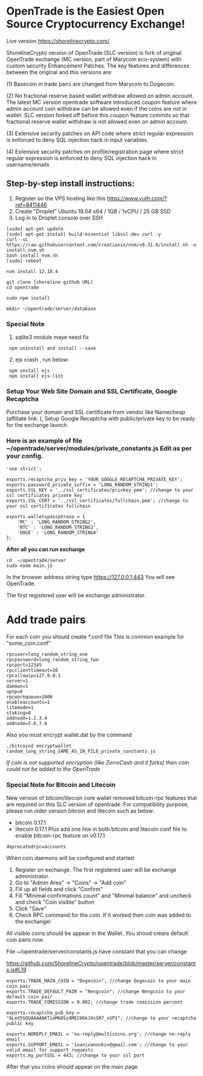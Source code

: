 # OpenTrade is the Easiest Open Source Cryptocurrency Exchange!

Live version https://shorelinecrypto.com/

ShorelineCrypto version of OpenTrade (SLC version) is fork of original OpenTrade exchange (MC version, part of Marycoin eco-system)  with custom security Enhancement Patches. The key features and differences between the original and this versions are:

(1) Basecoin in trade pairs are changed from Marycoin to Dogecoin.

(2) No fractional reserve based wallet withdraw allowed on admin account. The latest MC version opentrade software introduced coupon feature where admin account coin withdraw can be allowed even if the coins are not in wallet. SLC version forked off before this coupon feature commits so that fractional reserve wallet withdraw is not allowed even on admin account.

(3) Extensive security patches on API code where strict regular expression is enforced to deny SQL injection hack in input variables.

(4) Extensive security patches on profile/registration page where strict regular expression is enforced to deny SQL injection hack in username/emails


## Step-by-step install instructions:

1. Register on the VPS hosting like this  https://www.vultr.com/?ref=8411446
2. Create "Droplet" Ubuntu 18.04  x64 / 1GB / 1vCPU / 25 GB SSD
3. Log in to Droplet console over SSH

```
[sudo] apt-get update
[sudo] apt-get install build-essential libssl-dev curl -y
curl -sL https://raw.githubusercontent.com/creationix/nvm/v0.31.0/install.sh -o install_nvm.sh
bash install_nvm.sh
[sudo] reboot

nvm install 12.18.4

git clone [shoreline github URL] 
cd opentrade

sudo npm install 

mkdir ~/opentrade/server/database

```

### Special Note
1. sqlite3 module maye need fix
```
 npm uninstall and install --save 
```
2. ejs crash ,  run below:
```
 npm unstall ejs
 npm install ejs-lint
```

### Setup Your Web Site Domain and SSL Certificate, Google Recaptcha

Purchase your domain and SSL certificate from vendor like Namecheap (affiliate link: <script src="https://www.anrdoezrs.net/am/100415199/impressions/page/am.js"></script> ), 
Setup Google Recaptcha with public/private key to be ready for the exchange launch.


### Here is an example of file ~/opentrade/server/modules/private_constants.js Edit as per your config.

```
'use strict';

exports.recaptcha_priv_key = 'YOUR_GOOGLE_RECAPTCHA_PRIVATE_KEY';
exports.password_private_suffix = 'LONG_RANDOM_STRING1';
exports.SSL_KEY = '../ssl_certificates/privkey.pem'; //change to your ssl certificates private key
exports.SSL_CERT = '../ssl_certificates/fullchain.pem'; //change to your ssl certificates fullchain

exports.walletspassphrase = {
    'MC' : 'LONG_RANDOM_STRING2',
    'BTC' : 'LONG_RANDOM_STRING3',
    'DOGE' : 'LONG_RANDOM_STRING4'
};
```

**After all you can run exchange**

```
cd  ~/opentrade/server
sudo node main.js
```

In the browser address string type https://127.0.0.1:443
You will see OpenTrade.

The first registered user will be exchange administrator. 

# Add trade pairs

For each coin you should create *.conf file
This is common example for "some_coin.conf"

```
rpcuser=long_random_string_one
rpcpassword=long_random_string_two
rpcport=12345
rpcclienttimeout=10
rpcallowip=127.0.0.1
server=1
daemon=1
upnp=0
rpcworkqueue=1000
enableaccounts=1
litemode=1
staking=0
addnode=1.2.3.4
addnode=5.6.7.8

```

Also you must encrypt wallet.dat by the command

```
./bitcoind encryptwallet random_long_string_SAME_AS_IN_FILE_private_constants.js

```

*If coin is not supported encryption (like ZerroCash and it forks) then coin could not be added to the OpenTrade*

### Special Note for Bitcoin and Litecoin

New version of bitcoin/litecoin core wallet removed bitcoin-rpc features that are required on this SLC version of opentrade. For compatibility 
purpose, please run older version bitcoin and litecoin such as below:
 * bitcoin 0.17.1
 * litecoin 0.17.1
Plus add one line in both bitcoin and litecoin conf file to enable bitcoin-rpc feature on v0.17.1
```
deprecatedrpc=accounts
```

When coin daemons will be configured and started

1. Register on exchange. The first registered user will be exchange administrator.
2. Go to "Admin Area" -> "Coins" -> "Add coin"
3. Fill up all fields and click "Confirm"
4. Fill "Minimal confirmations count" and "Minimal balance" and uncheck and check "Coin visible" button
5. Click "Save"
6. Check RPC command for the coin. If it worked then coin was added to the exchange!

All visible coins should be appear in the Wallet. You shoud create default coin pairs now.

File ~/opentrade/server/constants.js have constant that you can change

https://github.com/ShorelineCrypto/opentrade/blob/master/server/constants.js#L19

```
exports.TRADE_MAIN_COIN = "Dogecoin"; //change Dogecoin to your main coin pair 
exports.TRADE_DEFAULT_PAIR = "Nengcoin"; //change Nengcoin to your default coin pair 
exports.TRADE_COMISSION = 0.002; //change trade comission percent

exports.recaptcha_pub_key = "6LeX5SQUAAAAAKTieM68Sz4MECO6kJXsSR7_sGP1"; //change to your recaptcha public key

exports.NOREPLY_EMAIL = 'no-reply@multicoins.org'; //change no-reply email 
exports.SUPPORT_EMAIL = 'ivanivanovkzv@gmail.com'; //change to your valid email for support requests 
exports.my_portSSL = 443; //change to your ssl port

```

After that you coins should appear on the main page.


